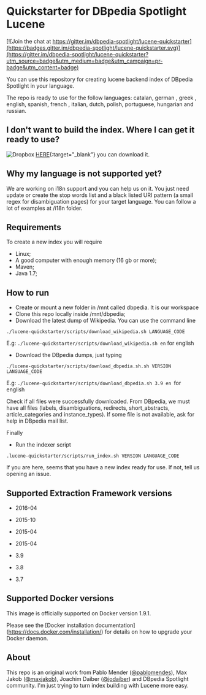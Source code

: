 Quickstarter for DBpedia Spotlight Lucene
===================

[![Join the chat at https://gitter.im/dbpedia-spotlight/lucene-quickstarter](https://badges.gitter.im/dbpedia-spotlight/lucene-quickstarter.svg)](https://gitter.im/dbpedia-spotlight/lucene-quickstarter?utm_source=badge&utm_medium=badge&utm_campaign=pr-badge&utm_content=badge)

You can use this repository for creating lucene backend index of DBpedia Spotlight in your language.

The repo is ready to use for the follow languages: catalan, german , greek , english, spanish, french , italian, dutch, polish, portuguese, hungarian and russian.

## I don't want to build the index. Where I can get it ready to use?


![Dropbox](http://www.iconsdb.com/icons/download/blue/dropbox-24.png) [HERE](https://www.dropbox.com/sh/q3vd67yr02w78mv/AAAc8K8_PkAAYO8a0scYsQ5Xa?dl=0){:target="_blank"} you can download it.


## Why my language is not supported yet?

We are working on i18n support and you can help us on it. You just need update or create the stop words list and a black listed URI pattern (a small regex for disambiguation pages) for your target language. You can follow a lot of examples at /i18n folder.

## Requirements

To create a new  index you will require

* Linux;
* A good computer with enough memory (16 gb or more);
* Maven;
* Java 1.7;
 

## How to run

 * Create or mount a new folder in /mnt called dbpedia. It is our workspace
 * Clone this repo locally inside /mnt/dbpedia;
 * Download the latest dump of Wikipedia. You can use the command line
 
  `./lucene-quickstarter/scripts/download_wikipedia.sh LANGUAGE_CODE`
  
   E.g: `./lucene-quickstarter/scripts/download_wikipedia.sh en`  for english

 * Download the DBpedia dumps, just typing 
 
 `./lucene-quickstarter/scripts/download_dbpedia.sh.sh VERSION LANGUAGE_CODE`
 
   E.g: `./lucene-quickstarter/scripts/download_dbpedia.sh 3.9 en `for english

  Check if all files were successfully downloaded. From DBpedia, we must have all files (labels, disambiguations, redirects, short_abstracts, article_categories and instance_types). If some file is not available, ask for help in DBpedia mail list.
  
  Finally
  
  * Run the indexer script
  
  `.lucene-quickstarter/scripts/run_index.sh VERSION LANGUAGE_CODE`

If you are here, seems that you have a new index ready for use. If not, tell us opening an issue.

## Supported Extraction Framework versions

* 2016-04

* 2015-10

* 2015-04

* 2015-04

* 3.9

* 3.8

* 3.7


## Supported Docker versions
This image is officially supported on Docker version 1.9.1.

Please see the [Docker installation documentation] (https://docs.docker.com/installation/) for details on how to upgrade your Docker daemon.


## About

This repo is an original work from  Pablo Mender ([@pablomendes](https://github.com/pablomendes)), Max Jakob ([@maxjakob](https://github.com/maxjakob)), Joachim Daiber ([@jodaiber](https://github.com/jodaiber)) and DBpedia Spotlight community. I'm just trying to turn index building with Lucene more easy.






